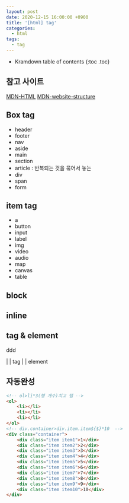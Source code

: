 ```yaml
---
layout: post
date: 2020-12-15 16:00:00 +0900
title: '[html] tag'
categories:
  - html
tags:
  - tag
---
```


* Kramdown table of contents
{:toc .toc}


## 참고 사이트  
[MDN-HTML](https://developer.mozilla.org/ko/docs/Web/HTML)
[MDN-website-structure](https://developer.mozilla.org/en-US/docs/Learn/HTML/Introduction_to_HTML/Document_and_website_structure)


## Box tag
- header
- footer
- nav
- aside
- main
- section
- article : 반복되는 것을 묶어서 놓는
- div
- span
- form

## item tag
- a
- button
- input
- label
- img
- video
- audio
- map
- canvas
- table

## block

## inline

## tag & element
<p> ddd </p>
|  |
tag
|           |
element

## 자동완성
```html
<!-- ol>li*3(행 개수)치고 탭 -->
<ol>
    <li></li>
    <li></li>
    <li></li>
</ol>
<!-- div.container>div.item.item${$}*10  -->
<div class="container">
    <div class="item item1">1</div>
    <div class="item item2">2</div>
    <div class="item item3">3</div>
    <div class="item item4">4</div>
    <div class="item item5">5</div>
    <div class="item item6">6</div>
    <div class="item item7">7</div>
    <div class="item item8">8</div>
    <div class="item item9">9</div>
    <div class="item item10">10</div>
</div>
```
